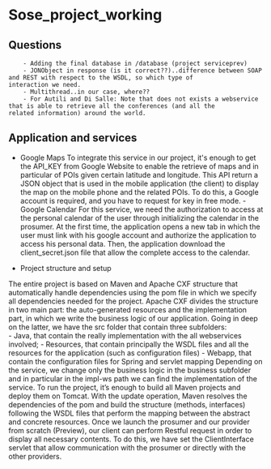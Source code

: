 # Sose_project_working

## Questions

        - Adding the final database in /database (project serviceprev)
        - JONObject in response (is it correct??)..difference between SOAP and REST with respect to the WSDL, so which type of                     interaction we need.
        - Multithread..in our case, where??
        - For Autili and Di Salle: Note that does not exists a webservice that is able to retrieve all the conferences (and all the               related information) around the world.





## Application and services 

- Google Maps
To integrate this service in our project, it's enough to get the API_KEY from Google Website to enable the retrieve of maps and in particular of POIs given certain latitude and longitude. This API return a JSON object that is used in the mobile application (the client) to display the map on the mobile phone and the related POIs. To do this, a Google account is required, and you have to request for key in free mode.
-Google Calendar
For this service, we need the authorization to access at the personal calendar of the user through initializing the calendar in the prosumer. At the first time, the application opens a new tab in which the user must link with his google account and authorize the application to access his personal data. Then, the application download the client_secret.json file that allow the complete access to the calendar.

- Project structure and setup

The entire project is based on Maven and Apache CXF structure that automatically handle dependencies using the pom file in which we specify all dependencies needed for the project. Apache CXF divides the structure in two main part: the auto-generated resources and the implementation part, in which we write the business logic of our application.  Going in deep on the latter, we have the src folder that contain three subfolders:  
    -	Java, that contain the really implementation with the all webservices involved;
    -	Resources, that contain principally the WSDL files and all the resources for the application (such as configuration files)
    -	Webapp, that contain the configuration files for Spring and servlet mapping
Depending on the service, we change only the business logic in the business subfolder and in particular in the impl-ws path we can find the implementation of the service. 
To run the project, it’s enough to build all Maven projects and deploy them on Tomcat. With the update operation, Maven resolves the dependencies of the pom and build the structure (methods, interfaces) following the WSDL files that perform the mapping between the abstract and concrete resources. Once we launch the prosumer and our provider from scratch (Preview), our client can perform Restful request in order to display all necessary contents. To do this, we have set the ClientInterface servlet that allow communication with the prosumer or directly with the other providers. 
